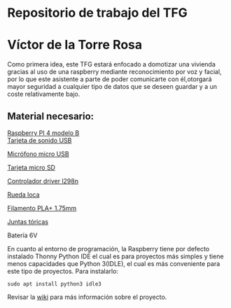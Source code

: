 # Repositorio de trabajo del TFG
# Víctor de la Torre Rosa

Como primera idea, este TFG estará enfocado a domotizar una vivienda
gracias al uso de una raspberry mediante reconocimiento por voz y facial, por lo
que este asistente a parte de poder comunicarte con él,otorgará mayor seguridad 
a cualquier tipo de datos que se deseen guardar y a un coste relativamente bajo.

## Material necesario:

[Raspberry PI 4 modelo B](https://www.amazon.es/Raspberry-Modelo-Cortex-A72-1-50GHz-Bluetooth/dp/B0CJ4XHZ4G/ref=sr_1_1_sspa?__mk_es_ES=%C3%85M%C3%85%C5%BD%C3%95%C3%91&crid=2PC3BKPDGNP9T&dib=eyJ2IjoiMSJ9.JC3sH7yAJO39e093s-s2MB6--RiRzs-pjKdtN28bw4srryrt8yXVd_wlzPO6hZgCq65K9AIH0sEG8kIDFgwSwnUxb_3y7JMFhehZRV-qRK4q7s-8fuFh4BpcBpOn1te7EJRr5AVPRmkBUKH2ti3ZGQohnMS5g0jRL4OfybnpCzHtRZgkbL3BvtNnmg6A5q_bO4v8Zi9Tdfq2Zysh5MiLonG4nbrQSjwAGCp623wJUGLhmTqBmGMq7fRzUz901oXxqFyWpDAWdAaHiye8vOZ3lhnQlDJQ0a11zAcqKcjIi5Q.MRYY3SQNXola7rxlXhBrxfLWnvFT1A1Et7W2cSlP5Eo&dib_tag=se&keywords=RASPBERRY+PI+4&qid=1720372489&s=computers&sprefix=raspberry+pi+4%2Ccomputers%2C125&sr=1-1-spons&sp_csd=d2lkZ2V0TmFtZT1zcF9hdGY&psc=1)  
[Tarjeta de sonido USB](https://www.amazon.es/dp/B00DHD8PPE?ref=ppx_yo2ov_dt_b_product_details&th=1)

[Micrófono micro USB](https://www.amazon.es/gp/product/B08BHM9VVW/ref=ox_sc_act_title_1?smid=A19HXCV96LJNAY&psc=1)

[Tarjeta micro SD](https://es.aliexpress.com/item/1005004635543631.html?src=google&src=google&albch=shopping&acnt=439-079-4345&slnk=&plac=&mtctp=&albbt=Google_7_shopping&albagn=888888&isSmbAutoCall=false&needSmbHouyi=false&albcp=18928172568&albag=&trgt=&crea=es1005004635543631&netw=x&device=c&albpg=&albpd=es1005004635543631&gclid=CjwKCAjwjaWoBhAmEiwAXz8DBYf6haE6xSgjybUdS7EWzRFEFk05sSMhARAr1vwOo0HNLKLyF9iLgBoCo6UQAvD_BwE&gclsrc=aw.ds&aff_fcid=3aec91ffbc8a497c9827789aa2d28dc9-1695144512619-01772-UneMJZVf&aff_fsk=UneMJZVf&aff_platform=aaf&sk=UneMJZVf&aff_trace_key=3aec91ffbc8a497c9827789aa2d28dc9-1695144512619-01772-UneMJZVf&terminal_id=30f772f43aff415480e751d9893a0371&afSmartRedirect=y)

[Controlador driver l298n](https://www.amazon.es/OcioDual-Controlador-Motores-Driver-Stepper/dp/B07YNR5KWP/ref=asc_df_B07YNR5KWP/?tag=googshopes-21&linkCode=df0&hvadid=699788246605&hvpos=&hvnetw=g&hvrand=7518927531183041364&hvpone=&hvptwo=&hvqmt=&hvdev=c&hvdvcmdl=&hvlocint=&hvlocphy=1005492&hvtargid=pla-1875528526707&psc=1&mcid=18ec99e215033d9bab88ec609c0d53ed&gad_source=1)

[Rueda loca](https://www.planetaelectronico.com/rueda-loca-para-robot-diy-p-16998.html)

[Filamento PLA+ 1.75mm](https://www.amazon.es/SUNLU-PLA-3D-1-75mm-dimensional/dp/B07W47D4YZ/ref=sr_1_7?adgrpid=56241830615&dib=eyJ2IjoiMSJ9.g7hg6OyKWiLrTanEhk-fKywiKIyOsiKR45ynx-ZTt6r6zbl7amja3D1CtVccgyp-DLGewO5o4y5UaSDSiLOEP9YVyt5wZ2KMSE7lFJ6X2E_NZoHGe7bz33r0Q_iQH_wCeEBZhHDrooyH46gV14oGGYs3YH_goPcVtE8y-ekbCES2ojM8JPz5Ir-DnOyjfCGWTg6ieLfnH2yzscTeS7EHVxVWRNCIhz8EtJ2be_TVIU9Ql2PIqXyTJH4V9ogW1GjcUrAnALJs7PXWhNziALDGNUguiUv66gBt25NyGV8vDKQ.d5SL9a-RmHAiHKj83hFGjjMEGJok65WnPHJJnA4HVms&dib_tag=se&hvadid=685380943437&hvdev=c&hvlocphy=1005492&hvnetw=g&hvqmt=e&hvrand=8207918468773664201&hvtargid=kwd-320431463035&hydadcr=17380_2261118&keywords=plastico%2Bimpresora%2B3d&qid=1720372270&sr=8-7&th=1)

[Juntas tóricas](https://www.amazon.es/YIXISI-Arandela-Fontaner%C3%ADa-Reparaci%C3%B3n-Autom%C3%A1tica/dp/B0CH84CXLR/ref=sr_1_10?adgrpid=57792598018&dib=eyJ2IjoiMSJ9.5DSZqJ1a_z3CizwbUJMwmjdY7rZ0Spu_hJxaqDQJb7IkznjDk1okA6ZcevX5BdQPQ-kUjz0a0TKgTTuttdQ6fAvBqjDKmptNISyCbpmPFX6TlwE90U6FnFsjU1vpcmBaAYruyv9zBOF8_It_rRgJNV22ttEnbkbZ3OdnYRn9X2YyQN2BAfirFS0VLHkBJrLDVFddqk-cqqKFTCDgz2KjsLAcHJ6DeSy_QPN8-vEGVlGNCuYYVamVGu-hUR9JYf5leGwO0j258cED1Nk_OVzZ8pTmprq9Lnq80EgVtlNkCp0.ryBja1n-VQ7Rd7HtqbNFbKttwKLc8sMZj2oYGdj4ZMI&dib_tag=se&hvadid=275478091626&hvdev=c&hvlocphy=1005492&hvnetw=g&hvqmt=e&hvrand=11040862232827926902&hvtargid=kwd-295574459246&hydadcr=14553_1815238&keywords=juntas+toricas&qid=1720372579&sr=8-10)

Batería 6V

En cuanto al entorno de programación, la Raspberry tiene por defecto 
instalado Thonny Python IDE el cual es para proyectos más simples y tiene menos
capacidades que Python 3(IDLE), el cual es más conveniente para este tipo de 
proyectos. Para instalarlo:

```
sudo apt install python3 idle3
``` 

Revisar la [wiki](https://github.com/RoboticsURJC/tfg-vdelatorre/wiki) para más información sobre el proyecto.

